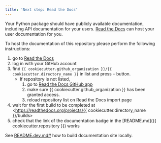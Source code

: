 ```yaml
---
title: 'Next step: Read the Docs'
---
```


Your Python package should have publicly available documentation, including API documentation for your users.
[Read the Docs](https://readthedocs.org) can host your user documentation for you.

To host the documentation of this repository please perform the following instructions:

1. go to [Read the Docs](https://readthedocs.org/dashboard/import/?)
1. log in with your GitHub account
1. find `{{ cookiecutter.github_organization }}/{{ cookiecutter.directory_name }}` in list and press `+` button.
   * If repository is not listed,
      1. go to [Read the Docs GitHub app](https://github.com/settings/connections/applications/fae83c942bc1d89609e2)
      2. make sure {{ cookiecutter.github_organization }} has been granted access.
      3. reload repository list on Read the Docs import page
1. wait for the first build to be completed at <https://readthedocs.org/projects/{{ cookiecutter.directory_name }}/builds>
1. check that the link of the documentation badge in the [README.md]({{ cookiecutter.repository }}) works

See [README.dev.md#]({{cookiecutter.repository}}/blob/main/README.dev.md#generating-the-api-docs) how to build documentation site locally.
